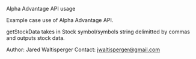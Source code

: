 Alpha Advantage API usage

Example case use of Alpha Advantage API. 

getStockData takes in Stock symbol/symbols string delimitted by commas and outputs stock data. 

Author: Jared Waltisperger
Contact: jwaltisperger@gmail.com

